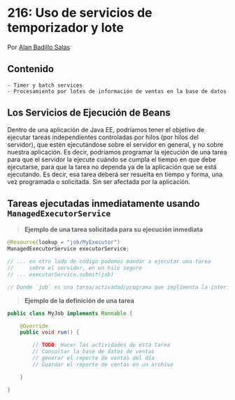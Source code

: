 # 216: Uso de servicios de temporizador y lote

Por [Alan Badillo Salas](mailto:alan@nomadacode.com)

## Contenido

    - Timer y batch services
    - Procesamiento por lotes de información de ventas en la base de datos

## Los Servicios de Ejecución de Beans

Dentro de una aplicación de Java EE, podríamos tener el objetivo de ejecutar tareas independientes controladas por hilos (por hilos del servidor), que estén ejecutándose sobre el servidor en general, y no sobre nuestra aplicación. Es decir, podríamos programar la ejecución de una tarea para que el servidor la ejecute cuándo se cumpla el tiempo en que debe ejecutarse, para que la tarea no dependa ya de la aplicación que se está ejecutando. Es decir, esa tarea deberá ser resuelta en tiempo y forma, una vez programada o solicitada. Sin ser afectada por la aplicación.

## Tareas ejecutadas inmediatamente usando `ManagedExecutorService`

> **Ejemplo de una tarea solicitada para su ejecución inmediata** 

```java
@Resource(lookup = "job/MyExecutor")
ManagedExecutorService executorService;

// ... en otro lado de código podemos mandar a ejecutar una tarea
//     sobre el servidor, en un hilo seguro
// ... executorService.submit(job)

// Donde `job` es una tarea/activadad/programa que implimenta la interfaz Runnable
```

> **Ejemplo de la definición de una tarea**

```java
public class MyJob implements Runnable {

    @Override
    public void run() {

        // TODO: Hacer las actividades de esta tarea
        // Consultar la base de datos de ventas
        // generar el reporte de ventas del día
        // Guardar el reporte de ventas en un archivo

    }

}
```